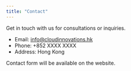 ```yaml
---
title: "Contact"
---
```


Get in touch with us for consultations or inquiries.

- Email: info@cloudinnovations.hk
- Phone: +852 XXXX XXXX
- Address: Hong Kong

Contact form will be available on the website.

